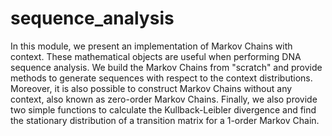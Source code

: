 # sequence_analysis

In this module, we present an implementation of Markov Chains with context. These mathematical objects are useful when performing DNA sequence analysis. We build the Markov Chains from "scratch" and provide methods to generate sequences with respect to the context distributions. Moreover, it is also possible to construct Markov Chains without any context, also known as zero-order Markov Chains. Finally, we also provide two simple functions to calculate the Kullback-Leibler divergence and find the stationary distribution of a transition matrix for a 1-order Markov Chain.